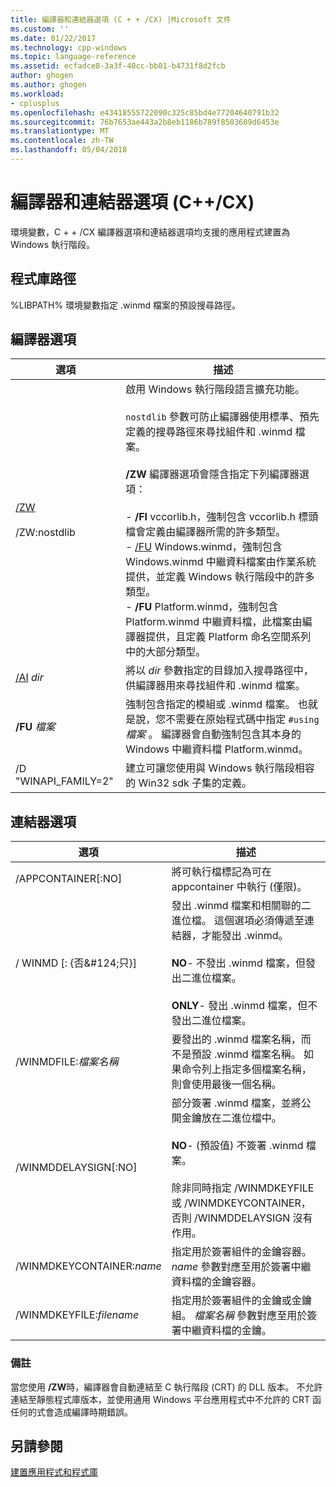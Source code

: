 ```yaml
---
title: 編譯器和連結器選項 (C + + /CX) |Microsoft 文件
ms.custom: ''
ms.date: 01/22/2017
ms.technology: cpp-windows
ms.topic: language-reference
ms.assetid: ecfadce8-3a3f-40cc-bb01-b4731f8d2fcb
author: ghogen
ms.author: ghogen
ms.workload:
- cplusplus
ms.openlocfilehash: e43418555722090c325c85bd4e77204640791b32
ms.sourcegitcommit: 76b7653ae443a2b8eb1186b789f8503609d6453e
ms.translationtype: MT
ms.contentlocale: zh-TW
ms.lasthandoff: 05/04/2018
---
```

# <a name="compiler-and-linker-options-ccx"></a>編譯器和連結器選項 (C++/CX)
環境變數，C + + /CX 編譯器選項和連結器選項均支援的應用程式建置為 Windows 執行階段。  
  
## <a name="library-path"></a>程式庫路徑  
 %LIBPATH% 環境變數指定 .winmd 檔案的預設搜尋路徑。  
  
## <a name="compiler-options"></a>編譯器選項  
  
|選項|描述|  
|------------|-----------------|  
|[/ZW](../build/reference/zw-windows-runtime-compilation.md)<br /><br /> /ZW:nostdlib|啟用 Windows 執行階段語言擴充功能。<br /><br /> `nostdlib` 參數可防止編譯器使用標準、預先定義的搜尋路徑來尋找組件和 .winmd 檔案。<br /><br /> **/ZW** 編譯器選項會隱含指定下列編譯器選項：<br /><br /> -   **/FI** vccorlib.h，強制包含 vccorlib.h 標頭檔會定義由編譯器所需的許多類型。<br />-   [/FU](../build/reference/fu-name-forced-hash-using-file.md) Windows.winmd，強制包含 Windows.winmd 中繼資料檔案由作業系統提供，並定義 Windows 執行階段中的許多類型。<br />-   **/FU** Platform.winmd，強制包含 Platform.winmd 中繼資料檔，此檔案由編譯器提供，且定義 Platform 命名空間系列中的大部分類型。|  
|[/AI](../build/reference/ai-specify-metadata-directories.md) *dir*|將以 *dir* 參數指定的目錄加入搜尋路徑中，供編譯器用來尋找組件和 .winmd 檔案。|  
|**/FU**  *檔案*|強制包含指定的模組或 .winmd 檔案。 也就是說，您不需要在原始程式碼中指定 `#using`*檔案* 。 編譯器會自動強制包含其本身的 Windows 中繼資料檔 Platform.winmd。|  
|/D "WINAPI_FAMILY=2"|建立可讓您使用與 Windows 執行階段相容的 Win32 sdk 子集的定義。|  
  
## <a name="linker-options"></a>連結器選項  
  
|選項|描述|  
|------------|-----------------|  
|/APPCONTAINER[:NO]|將可執行檔標記為可在 appcontainer 中執行 (僅限)。|  
|/ WINMD [: {否&AMP;#124;只}]|發出 .winmd 檔案和相關聯的二進位檔。 這個選項必須傳遞至連結器，才能發出 .winmd。<br /><br /> **NO**- 不發出 .winmd 檔案，但發出二進位檔案。<br /><br /> **ONLY**- 發出 .winmd 檔案，但不發出二進位檔案。|  
|/WINMDFILE:*檔案名稱*|要發出的 .winmd 檔案名稱，而不是預設 .winmd 檔案名稱。 如果命令列上指定多個檔案名稱，則會使用最後一個名稱。|  
|/WINMDDELAYSIGN[:NO]|部分簽署 .winmd 檔案，並將公開金鑰放在二進位檔中。<br /><br /> **NO**- (預設值) 不簽署 .winmd 檔案。<br /><br /> 除非同時指定 /WINMDKEYFILE 或 /WINMDKEYCONTAINER，否則 /WINMDDELAYSIGN 沒有作用。|  
|/WINMDKEYCONTAINER:*name*|指定用於簽署組件的金鑰容器。 *name* 參數對應至用於簽署中繼資料檔的金鑰容器。|  
|/WINMDKEYFILE:*filename*|指定用於簽署組件的金鑰或金鑰組。 *檔案名稱* 參數對應至用於簽署中繼資料檔的金鑰。|  
  
### <a name="remarks"></a>備註  
 當您使用 **/ZW**時，編譯器會自動連結至 C 執行階段 (CRT) 的 DLL 版本。 不允許連結至靜態程式庫版本，並使用通用 Windows 平台應用程式中不允許的 CRT 函任何的式會造成編譯時期錯誤。  
  
## <a name="see-also"></a>另請參閱  
 [建置應用程式和程式庫](../cppcx/building-apps-and-libraries-c-cx.md)